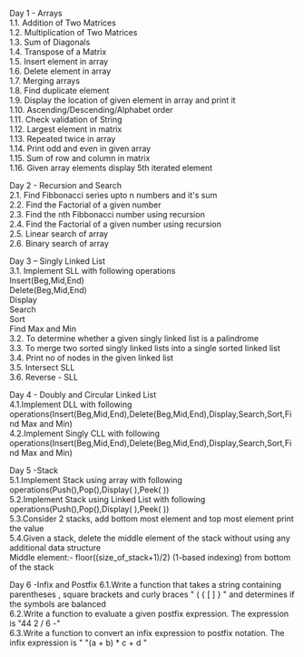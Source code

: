 Day 1 - Arrays<br />
1.1. Addition of Two Matrices<br />
1.2. Multiplication of Two Matrices<br />
1.3. Sum of Diagonals<br />
1.4. Transpose of a Matrix<br />
1.5. Insert element in array<br />
1.6. Delete element in array<br />
1.7. Merging arrays<br />
1.8. Find duplicate element<br />
1.9. Display the location of given element in array and print it<br />
1.10. Ascending/Descending/Alphabet order<br />
1.11. Check validation of String<br />
1.12. Largest element in matrix<br />
1.13. Repeated twice in array<br />
1.14. Print odd and even in given array<br />
1.15. Sum of row and column in matrix<br />
1.16. Given array elements display 5th iterated element<br />

Day 2 - Recursion and Search<br />
2.1. Find Fibbonacci series upto n numbers and it's sum<br />
2.2. Find the Factorial of a given number<br />
2.3. Find the nth Fibbonacci number using recursion<br />
2.4. Find the Factorial of a given number using recursion<br />
2.5. Linear search of array<br />
2.6. Binary search of array<br />

Day 3 – Singly Linked List<br />
3.1.	Implement SLL with following operations<br />
Insert(Beg,Mid,End)<br />
Delete(Beg,Mid,End)<br />
Display<br />
Search<br />
Sort<br />
Find Max and Min<br />
3.2.	To determine whether a given singly linked list is a palindrome<br />
3.3.	To merge two sorted singly linked lists into a single sorted linked list<br />
3.4.	Print no of nodes in the given linked list<br />
3.5.	Intersect SLL<br />
3.6.	Reverse - SLL<br />

Day 4 -  Doubly and Circular Linked List<br />
4.1.Implement DLL with following operations(Insert(Beg,Mid,End),Delete(Beg,Mid,End),Display,Search,Sort,Find Max and Min)<br />
4.2.Implement Singly CLL with following operations(Insert(Beg,Mid,End),Delete(Beg,Mid,End),Display,Search,Sort,Find Max and Min)<br />

Day 5 -Stack<br />
5.1.Implement Stack using array with following operations(Push(),Pop(),Display( ),Peek( ))<br />
5.2.Implement Stack using Linked List with following operations(Push(),Pop(),Display( ),Peek( ))<br />
5.3.Consider 2 stacks, add bottom most element and top most element print the value<br />
5.4.Given a stack, delete the middle element of the stack without using any additional data structure<br />
Middle element:- floor((size_of_stack+1)/2) (1-based indexing) from bottom of the stack<br />

Day 6 -Infix and Postfix
6.1.Write a function that takes a string containing parentheses , square brackets and curly braces " ( { [ ] } " and determines if the symbols are balanced<br />
6.2.Write a function to evaluate a given postfix expression. The expression is "44 2 / 6 -"<br />
6.3.Write a function to convert an infix expression to postfix notation. The infix expression is " "(a + b) * c + d "<br />
